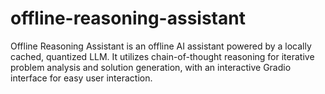 # offline-reasoning-assistant
Offline Reasoning Assistant is an offline AI assistant powered by a locally cached, quantized LLM. It utilizes chain-of-thought reasoning for iterative problem analysis and solution generation, with an interactive Gradio interface for easy user interaction.
